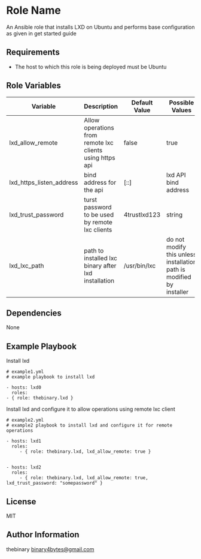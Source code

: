 Role Name
=========

An Ansible role that installs LXD on Ubuntu and performs base configuration as given in get started guide

Requirements
------------

- The host to which this role is being deployed must be Ubuntu

Role Variables
--------------

| Variable | Description | Default Value | Possible Values |
|----------|-------------|---------------|-----------------|
|lxd_allow_remote|Allow operations from remote lxc clients using https api|false|true|false|
|lxd_https_listen_address|bind address for the api|[::]|lxd API bind address|
|lxd_trust_password|turst password to be used by remote lxc clients|4trustlxd123|string|
|lxd_lxc_path|path to installed lxc binary after lxd installation|/usr/bin/lxc|do not modify this unless installation path is modified by installer|


Dependencies
------------

None

Example Playbook
----------------

Install lxd

    # example1.yml
    # example playbook to install lxd

    - hosts: lxd0
      roles:
	- { role: thebinary.lxd }


Install lxd and configure it to allow operations using remote lxc client

    # example2.yml
    # example2 playbook to install lxd and configure it for remote operations

    - hosts: lxd1
      roles:
         - { role: thebinary.lxd, lxd_allow_remote: true }


    - hosts: lxd2
      roles:
         - { role: thebinary.lxd, lxd_allow_remote: true, lxd_trust_password: "somepassword" }

License
-------

MIT

Author Information
------------------

thebinary <binary4bytes@gmail.com>
